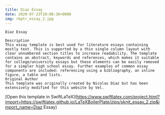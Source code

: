 ```yaml
---
title: Diaz Essay
date: 2020-07-23T10:08:36+0000
img: rbptr_essay_2.jpg
---
```

```
Diaz Essay

Description
This essay template is best used for literature essays containing mostly text. This is supported by a thin single column layout with clear unnumbered section titles to increase readability. The template contains an abstract, keywords and references, which makes it suitable for college/university essays but these elements can be easily removed for a simpler high school essay. Further examples of common essay components are included: referencing using a bibliography, an inline figure, a table and lists.
Original Author
This template was originally created by Nicolas Diaz but has been extensively modified for this website by Vel.
```
[Open this template in SwiftLaTeX](https://www.swiftlatex.com/project.html?import=https://swiftlatex.github.io/LaTeXBoilerPlate/zips/sknjt_essay_2.zip&import_name=Diaz Essay)
